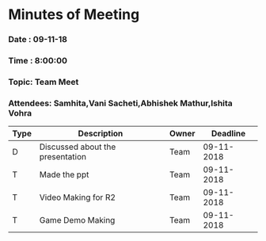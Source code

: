# Minutes of Meeting
 
### Date : 09-11-18
### Time : 8:00:00
### Topic: Team Meet
### Attendees: Samhita,Vani Sacheti,Abhishek Mathur,Ishita Vohra

Type | Description | Owner | Deadline
---- | ---- | ---- | ----
D | Discussed about the presentation | Team | 09-11-2018
T | Made the ppt | Team | 09-11-2018
T | Video Making for R2 | Team | 09-11-2018
T | Game Demo Making  | Team | 09-11-2018
